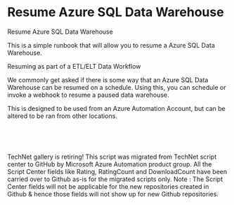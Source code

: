 ﻿Resume Azure SQL Data Warehouse
===============================

            
Resume Azure SQL Data Warehouse

This is a simple runbook that will allow you to resume a Azure SQL Data Warehouse.

Resuming as part of a ETL/ELT Data Workflow

We commonly get asked if there is some way that an Azure SQL Data Warehouse can be resumed on a schedule. Using this, you can schedule or invoke a webhook to resume a paused data warehouse.


This is designed to be used from an Azure Automation Account, but can be altered to be ran from other locations.


 

 

        
    
TechNet gallery is retiring! This script was migrated from TechNet script center to GitHub by Microsoft Azure Automation product group. All the Script Center fields like Rating, RatingCount and DownloadCount have been carried over to Github as-is for the migrated scripts only. Note : The Script Center fields will not be applicable for the new repositories created in Github & hence those fields will not show up for new Github repositories.
